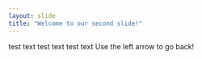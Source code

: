 ```yaml
---
layout: slide
title: "Welcome to our second slide!"
---
```

test text test text test text
Use the left arrow to go back!
